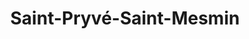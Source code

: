 ---
title: Saint-Pryvé-Saint-Mesmin
url: /saint-pryve-saint-mesmin/
latitude: 47.882
longitude: 1.866
---